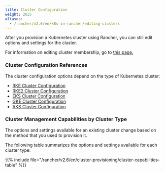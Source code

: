 ```yaml
---
title: Cluster Configuration
weight: 2025
aliases:
  - /rancher/v2.6/en/k8s-in-rancher/editing-clusters
---
```


After you provision a Kubernetes cluster using Rancher, you can still edit options and settings for the cluster.

For information on editing cluster membership, go to [this page.]({{<baseurl>}}/rancher/v2.6/en/cluster-admin/cluster-access/cluster-members)

### Cluster Configuration References

The cluster configuration options depend on the type of Kubernetes cluster:

- [RKE Cluster Configuration](./rke-config-reference)
- [RKE2 Cluster Configuration](./rke2-config-reference)
- [EKS Cluster Configuration](./eks-config-reference)
- [GKE Cluster Configuration](./gke-config-reference)
- [AKS Cluster Configuration](./aks-config-reference)

### Cluster Management Capabilities by Cluster Type

The options and settings available for an existing cluster change based on the method that you used to provision it.

The following table summarizes the options and settings available for each cluster type:

{{% include file="/rancher/v2.6/en/cluster-provisioning/cluster-capabilities-table" %}}

